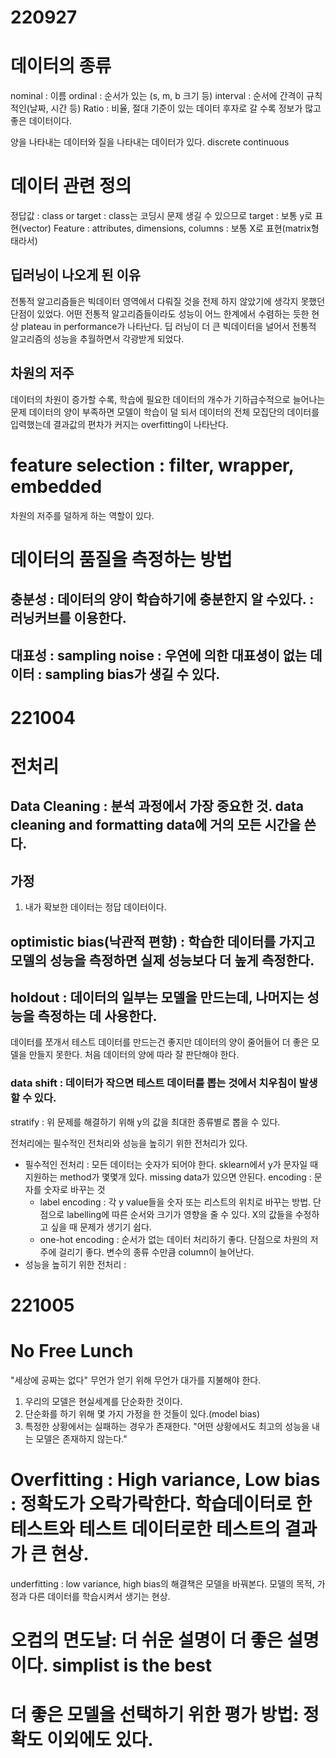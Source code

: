 # 220927
# 데이터의 종류
nominal : 이름
ordinal : 순서가 있는 (s, m, b 크기 등)
interval : 순서에 간격이 규칙적인(날짜, 시간 등)
Ratio : 비율, 절대 기준이 있는 데이터
후자로 갈 수록 정보가 많고 좋은 데이터이다.

양을 나타내는 데이터와 질을 나타내는 데이터가 있다.
discrete 
continuous

# 데이터 관련 정의
정답값 : class or target : class는 코딩시 문제 생길 수 있으므로 target : 보통 y로 표현(vector)
Feature : attributes, dimensions, columns : 보통 X로 표현(matrix형태라서)

## 딥러닝이 나오게 된 이유
전통적 알고리즘들은 빅데이터 영역에서 다뤄질 것을 전제 하지 않았기에 생각지 못했던 단점이 있었다.
어떤 전통적 알고리즘들이라도 성능이 어느 한계에서 수렴하는 듯한 현상
plateau in performance가 나타난다.
딥 러닝이 더 큰 빅데이터을 널어서 전통적 알고리즘의 성능을 추월하면서 각광받게 되었다.

## 차원의 저주
데이터의 차원이 증가할 수록, 학습에 필요한 데이터의 개수가 기하급수적으로 늘어나는 문제
데이터의 양이 부족하면 모델이 학습이 덜 되서 데이터의 전체 모집단의 데이터를 입력했는데 결과값의 편차가 커지는 
overfitting이 나타난다.


# feature selection : filter, wrapper, embedded
차원의 저주를 덜하게 하는 역할이 있다.

# 데이터의 품질을 측정하는 방법
## 충분성 : 데이터의 양이 학습하기에 충분한지 알 수있다. : 러닝커브를 이용한다.
## 대표성 : sampling noise : 우연에 의한 대표셩이 없는 데이터 : sampling bias가 생길 수 있다.


# 221004
# 전처리
## Data Cleaning : 분석 과정에서 가장 중요한 것. data cleaning and formatting data에 거의 모든 시간을 쓴다.

## 가정 
1. 내가 확보한 데이터는 정답 데이터이다.

## optimistic bias(낙관적 편향) : 학습한 데이터를 가지고 모델의 성능을 측정하면 실제 성능보다 더 높게 측정한다.
## holdout : 데이터의 일부는 모델을 만드는데, 나머지는 성능을 측정하는 데 사용한다.
데이터를 쪼개서 테스트 데이터를 만드는건 좋지만 데이터의 양이 줄어들어 더 좋은 모델을 만들지 못한다. 처음 데이터의 양에 따라 잘 판단해야 한다.
### data shift : 데이터가 작으면 테스트 데이터를 뽑는 것에서 치우침이 발생할 수 있다.
stratify : 위 문제를 해결하기 위해 y의 값을 최대한 종류별로 뽑을 수 있다.

전처리에는 필수적인 전처리와 성능을 높히기 위한 전처리가 있다.
- 필수적인 전처리 : 모든 데이터는 숫자가 되어야 한다. sklearn에서 y가 문자일 때 지원하는 method가 몇몇개 있다.
missing data가 있으면 안된다.
encoding : 문자를 숫자로 바꾸는 것
  - label encoding : 각 y value들을 숫자 또는 리스트의 위치로 바꾸는 방법. 단점으로 labelling에 따른 순서와 크기가 영향을 줄 수 있다. 
  X의 값들을 수정하고 싶을 때 문제가 생기기 쉽다.
  - one-hot encoding : 순서가 없는 데이터 처리하기 좋다. 단점으로 차원의 저주에 걸리기 좋다. 변수의 종류 수만큼 column이 늘어난다.
- 성능을 높히기 위한 전처리 :  

# 221005
# No Free Lunch
"세상에 공짜는 없다"
무언가 얻기 위해 무언가 대가를 지불해야 한다.
1. 우리의 모델은 현실세계를 단순화한 것이다.
2. 단순화를 하기 위해 몇 가지 가정을 한 것들이 있다.(model bias)
3. 특정한 상황에서는 실패하는 경우가 존재한다.
"어떤 상황에서도 최고의 성능을 내는 모델은 존재하지 않는다."


# Overfitting : High variance, Low bias : 정확도가 오락가락한다. 학습데이터로 한 테스트와 테스트 데이터로한 테스트의 결과가 큰 현상.
underfitting : low variance, high bias의 해결책은 모델을 바꿔본다. 모델의 목적, 가정과 다른 데이터를 학습시켜서 생기는 현상.

# 오컴의 면도날: 더 쉬운 설명이 더 좋은 설명이다. simplist is the best

# 더 좋은 모델을 선택하기 위한 평가 방법: 정확도 이외에도 있다.